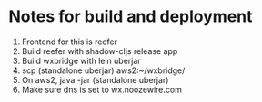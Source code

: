 # Notes for build and deployment
1. Frontend for this is reefer
2. Build reefer with shadow-cljs release app
3. Build wxbridge with lein uberjar
4. scp (standalone uberjar) aws2:~/wxbridge/
5. On aws2, java -jar (standalone uberjar)
6. Make sure dns is set to wx.noozewire.com